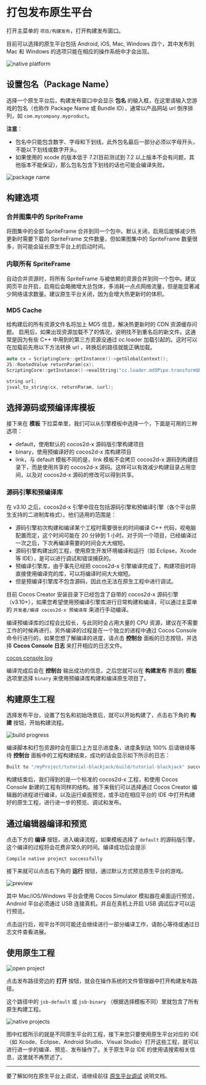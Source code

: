 # 打包发布原生平台

打开主菜单的 `项目/构建发布`，打开构建发布窗口。

目前可以选择的原生平台包括 Android, iOS, Mac, Windows 四个，其中发布到 Mac 和 Windows 的选项只能在相应的操作系统中才会出现。

![native platform](publish-native/native_platform.png)

## 设置包名（Package Name）

选择一个原生平台后，构建发布窗口中会显示 **包名** 的输入框，在这里请输入您游戏的包名（也称作 Package Name 或 Bundle ID），通常以产品网站 url 倒序排列，如 `com.mycompany.myproduct`。

**注意**：

- 包名中只能包含数字、字母和下划线，此外包名最后一部分必须以字母开头，不能以下划线或数字开头。
- 如果使用的 xcode 的版本低于 7.2(目前测试到 7.2 以上版本不会有问题，其他版本不能保证)，那么包名包含下划线的话也可能会编译失败。

![package name](publish-native/package_name.png)

## 构建选项

### 合并图集中的 SpriteFrame

将图集中的全部 SpriteFrame 合并到同一个包中。默认关闭，启用后能够减少热更新时需要下载的 SpriteFrame 文件数量，但如果图集中的 SpriteFrame 数量很多，则可能会延长原生平台上的启动时间。

### 内联所有 SpriteFrame

自动合并资源时，将所有 SpriteFrame 与被依赖的资源合并到同一个包中。建议网页平台开启，启用后会略微增大总包体，多消耗一点点网络流量，但是能显著减少网络请求数量。建议原生平台关闭，因为会增大热更新时的体积。

### MD5 Cache

给构建后的所有资源文件名将加上 MD5 信息，解决热更新时的 CDN 资源缓存问题。
启用后，如果出现资源加载不了的情况，说明找不到重名后的新文件。这通常是因为有些 C++ 中用到的第三方资源没通过 cc.loader 加载引起的。这时可以在加载前先用以下方法转换 url ，转换后的路径就能正确加载。

```cpp
auto cx = ScriptingCore::getInstance()->getGlobalContext();
JS::RootedValue returnParam(cx);
ScriptingCore::getInstance()->evalString("cc.loader.md5Pipe.transformURL('url')", &returnParam);

string url;
jsval_to_string(cx, returnParam, &url);
````

## 选择源码或预编译库模板

接下来在 **模板** 下拉菜单里，我们可以从引擎模板中选择一个，下面是可用的三种选项：

- default，使用默认的 cocos2d-x 源码版引擎构建项目
- binary，使用预编译好的 cocos2d-x 库构建项目
- link，与 default 模板不同的是，link 模板不会拷贝 cocos2d-x 源码到构建目录下，而是使用共享的 cocos2d-x 源码。这样可以有效减少构建目录占用空间，以及对 cocos2d-x 源码的修改可以得到共享。

### 源码引擎和预编译库

在 v3.10 之后，cocos2d-x 引擎中现在包括源码引擎和预编译引擎（各个平台原生支持的二进制库格式）。他们适用的范围是：

- 源码引擎初次构建和编译某个工程时需要很长的时间编译 C++ 代码，视电脑配置而定，这个时间可能在 20 分钟到 1 小时。对于同一个项目，已经编译过一次之后，下次再编译需要的时间会大大缩短。
- 源码引擎构建出的工程，使用原生开发环境编译和运行（如 Eclipse，Xcode 等 IDE），是可以进行调试和错误捕获的。
- 预编译引擎库，由于事先已经把 cocos2d-x 引擎编译完成了，构建项目时将直接使用编译完的库，可以将编译时间大大缩短。
- 但是预编译引擎库不包含源码，因此也无法在原生工程中进行调试。

目前 Cocos Creator 安装目录下已经包含了自带的 cocos2d-x 源码引擎（v3.10+），如果您希望使用预编译引擎库进行日常构建和编译，可以通过主菜单的 `开发者/编译 cocos2d-x 预编译库` 来进行手动编译。

编译预编译库的过程会比较长，与此同时会占用大量的 CPU 资源，建议在不需要工作的时候再进行。另外编译的过程是在一个独立的进程中通过 Cocos Console 命令行进行的，如果您想了解编译的进度，请点击 **控制台** 面板的日志按钮，并选择 **Cocos Console 日志** 来打开相应的日志文件。

[cocos console log](publish-native/cocos-console-log.png)

编译完成后会在 **控制台** 输出成功的信息，之后您就可以在 **构建发布** 界面的 **模板** 选项里选择 `binary` 来使用预编译库构建和编译原生项目了。

## 构建原生工程

选择发布平台，设置了包名和初始场景后，就可以开始构建了，点击右下角的 **构建** 按钮，开始构建流程。

![build progress](publish-native/build_progress.png)

编译脚本和打包资源时会在窗口上方显示进度条，进度条到达 100% 后请继续等待 **控制台** 面板中的工程构建结束，成功的话会显示如下所示的日志：

```bash
Built to "/myProject/tutorial-blackjack/build/tutorial-blackjack" successfully
```

构建结束后，我们得到的是一个标准的 cocos2d-x 工程，和使用 Cocos Console 新建的工程有同样的结构。接下来我们可以选择通过 Cocos Creator 编辑器的进程进行编译，以及运行桌面预览，或手动在相应平台的 IDE 中打开构建好的原生工程，进行进一步的预览、调试和发布。

## 通过编辑器编译和预览

点击下方的 **编译** 按钮，进入编译流程，如果模板选择了 `default` 的源码版引擎，这个编译的过程将会花费非常久的时间。编译成功后会提示

`Compile native project successfully`

接下来就可以点击右下角的 **运行** 按钮，通过默认方式预览原生平台的游戏。

![preview](publish-native/preview.png)

其中 Mac/iOS/Windows 平台会使用 Cocos Simulator 模拟器在桌面运行预览，Android 平台必须通过 USB 连接真机，并且在真机上开启 USB 调试后才可以运行预览。

点击运行后，视平台不同可能还会继续进行一部分编译工作，请耐心等待或通过日志文件查看进展。

## 使用原生工程

![open project](publish-native/open_project.png)

点击发布路径旁边的 **打开** 按钮，就会在操作系统的文件管理器中打开构建发布路径。

这个路径中的 `jsb-default` 或 `jsb-binary` （根据选择模板不同）里就包含了所有原生构建工程。

![native projects](publish-native/native_projects.png)

图中红框所示的就是不同原生平台的工程，接下来您只要使用原生平台对应的 IDE （如 Xcode、Eclipse、Android Studio、Visual Studio）打开这些工程，就可以进行进一步的编译、预览、发布操作了。关于原生平台 IDE 的使用请搜索相关信息，这里就不再赘述了。

---

要了解如何在原生平台上调试，请继续前往 [原生平台调试](debug-native.md) 说明文档。

